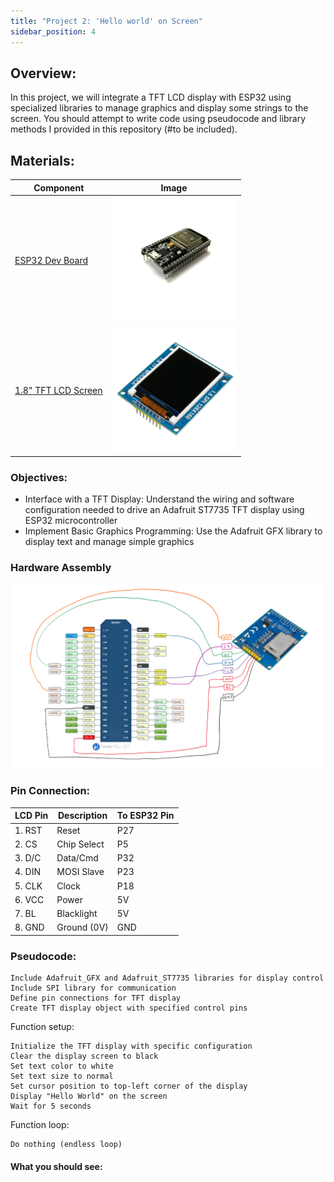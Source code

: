```yaml
---
title: "Project 2: 'Hello world' on Screen"
sidebar_position: 4
---
```


## Overview:
In this project, we will integrate a TFT LCD display with ESP32 using specialized libraries to manage
graphics and display some strings to the screen. You should attempt to write code using pseudocode
and library methods I provided in this repository (#to be included).

## Materials:
| Component                                   | Image                                                         |
|---------------------------------------------|---------------------------------------------------------------|
| [ESP32 Dev Board](https://www.canadarobotix.com/products/2594)                                  | <img src="/img/docs/projects/esp32-starter-kit/ESP32.webp" width="200" />|
| [1.8" TFT LCD Screen](https://www.canadarobotix.com/products/3056)                                | <img src="/img/docs/projects/esp32-starter-kit/LCD-Screen.webp" width="200"  />|

### Objectives:
- Interface with a TFT Display: Understand the wiring and software configuration needed to drive
an Adafruit ST7735 TFT display using ESP32 microcontroller
- Implement Basic Graphics Programming: Use the Adafruit GFX library to display text and
manage simple graphics

### Hardware Assembly
<img src="/img/docs/projects/esp32-starter-kit/hardware-assembly.png" width="700"  />

### Pin Connection:
| LCD Pin | Description    | To ESP32 Pin |
|---------|----------------|--------------|
| 1. RST  | Reset          | P27          |
| 2. CS   | Chip Select    | P5           |
| 3. D/C  | Data/Cmd       | P32          |
| 4. DIN  | MOSI Slave     | P23          |
| 5. CLK  | Clock          | P18          |
| 6. VCC  | Power          | 5V           |
| 7. BL   | Blacklight     | 5V           |
| 8. GND  | Ground (0V)    | GND          |

### Pseudocode:
```
Include Adafruit_GFX and Adafruit_ST7735 libraries for display control
Include SPI library for communication
Define pin connections for TFT display
Create TFT display object with specified control pins
```
Function setup:
```
Initialize the TFT display with specific configuration
Clear the display screen to black
Set text color to white
Set text size to normal
Set cursor position to top-left corner of the display
Display "Hello World" on the screen
Wait for 5 seconds
```
Function loop:
```
Do nothing (endless loop)
```
#### What you should see:

